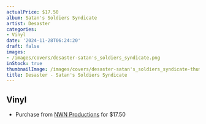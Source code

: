 ```yaml
---
actualPrice: $17.50
album: Satan's Soldiers Syndicate
artist: Desaster
categories:
- Vinyl
date: '2024-11-28T06:24:20'
draft: false
images:
- /images/covers/desaster-satan's_soldiers_syndicate.png
inStock: true
thumbnailImage: /images/covers/desaster-satan's_soldiers_syndicate-thumb.png
title: Desaster - Satan's Soldiers Syndicate
---
```


## Vinyl
* Purchase from [NWN Productions](http://shop.nwnprod.com/index.php?route=product/product&path=75&product_id=58301&sort=pd.name&order=ASC) for $17.50
